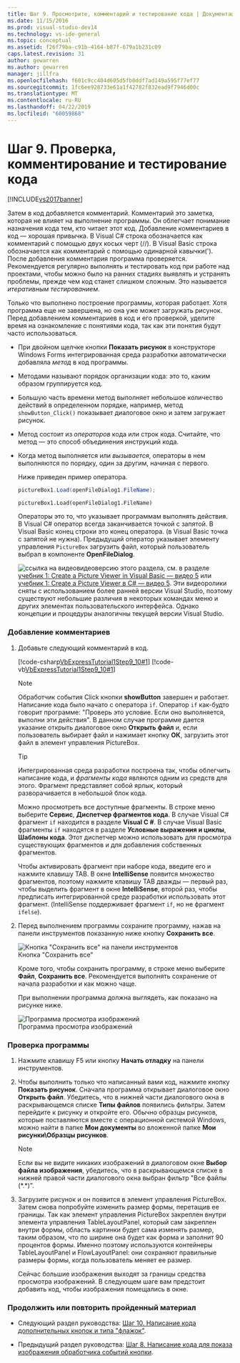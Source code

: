 ```yaml
---
title: Шаг 9. Просмотрите, комментарий и тестирование кода | Документация Майкрософт
ms.date: 11/15/2016
ms.prod: visual-studio-dev14
ms.technology: vs-ide-general
ms.topic: conceptual
ms.assetid: f26f79ba-c91b-4164-b87f-679a1b231c09
caps.latest.revision: 31
author: gewarren
ms.author: gewarren
manager: jillfra
ms.openlocfilehash: f601c9cc404d605d5fb0ddf7ad149a595f77ef77
ms.sourcegitcommit: 1fc6ee928733e61a1f42782f832ead9f7946d00c
ms.translationtype: MT
ms.contentlocale: ru-RU
ms.lasthandoff: 04/22/2019
ms.locfileid: "60059868"
---
```

# <a name="step-9-review-comment-and-test-your-code"></a>Шаг 9. Проверка, комментирование и тестирование кода
[!INCLUDE[vs2017banner](../includes/vs2017banner.md)]

Затем в код добавляется комментарий. Комментарий это заметка, которая не влияет на выполнение программы. Он облегчает понимание назначения кода тем, кто читает этот код. Добавление комментариев в код — хорошая привычка. В Visual C# строка обозначается как комментарий с помощью двух косых черт (//). В Visual Basic строка обозначается как комментарий с помощью одинарной кавычки('). После добавления комментария программа проверяется. Рекомендуется регулярно выполнять и тестировать код при работе над проектами, чтобы можно было на ранних стадиях выявлять и устранять проблемы, прежде чем код станет слишком сложным. Это называется *итеративным тестированием*.  
  
 Только что выполнено построение программы, которая работает. Хотя программа еще не завершена, но она уже может загружать рисунок. Перед добавлением комментариев в код и его проверкой, уделите время на ознакомление с понятиями кода, так как эти понятия будут часто использоваться.  
  
- При двойном щелчке кнопки **Показать рисунок** в конструкторе Windows Forms интегрированная среда разработки автоматически добавляла *метод* в код программы.  
  
- Методами называют порядок организации кода: это то, каким образом группируется код.  
  
- Большую часть времени метод выполняет небольшое количество действий в определенном порядке, например, метод `showButton_Click()` показывает диалоговое окно и затем загружает рисунок.  
  
- Метод состоит из *операторов* кода или строк кода. Считайте, что метод — это способ объединения инструкций кода.  
  
- Когда метод выполняется или *вызывается*, операторы в нем выполняются по порядку, один за другим, начиная с первого.  
  
   Ниже приведен пример оператора.  
  
  ```csharp  
  pictureBox1.Load(openFileDialog1.FileName);  
  ```  
  
  ```vb  
  pictureBox1.Load(openFileDialog1.FileName)  
  ```  
  
   Операторы это то, что указывает программам выполнять действия. В Visual C# оператор всегда заканчивается точкой с запятой. В Visual Basic конец строки это конец оператора. (в Visual Basic точка с запятой не нужна). Предыдущий оператор указывает элементу управления `PictureBox` загрузить файл, который пользователь выбрал в компоненте **OpenFileDialog**.  
  
  ![ссылка на видео](../data-tools/media/playvideo.gif "PlayVideo")видеоверсию этого раздела, см. в разделе [учебник 1: Create a Picture Viewer in Visual Basic — видео 5](http://go.microsoft.com/fwlink/?LinkId=205216) или [учебник 1: Create a Picture Viewer в C# — видео 5](http://go.microsoft.com/fwlink/?LinkId=205206). Эти видеоролики сняты с использованием более ранней версии Visual Studio, поэтому существуют небольшие различия в некоторых командах меню и других элементах пользовательского интерфейса. Однако концепции и процедуры аналогичны текущей версии Visual Studio.  
  
### <a name="to-add-comments"></a>Добавление комментариев  
  
1. Добавьте следующий комментарий в код.  
  
     [!code-csharp[VbExpressTutorial1Step9_10#1](../snippets/csharp/VS_Snippets_VBCSharp/vbexpresstutorial1step9_10/cs/form1.cs#1)]
     [!code-vb[VbExpressTutorial1Step9_10#1](../snippets/visualbasic/VS_Snippets_VBCSharp/vbexpresstutorial1step9_10/vb/form1.vb#1)]  
  
    > [!NOTE]
    >  Обработчик события Click кнопки **showButton** завершен и работает. Написание кода было начато с оператора `if`. Оператор `if` как-будто говорит программе: "Проверь это условие. Если оно выполняется, выполни эти действия". В данном случае программе дается указание открыть диалоговое окно **Открыть файл** и, если пользователь выбирает файл и нажимает кнопку **ОК**, загрузить этот файл в элемент управления PictureBox.  
  
    > [!TIP]
    >  Интегрированная среда разработки построена так, чтобы облегчить написание кода, и *фрагменты кода* являются одним из средств для этого. Фрагмент представляет собой ярлык, который разворачивается в небольшой блок кода.  
    >   
    >  Можно просмотреть все доступные фрагменты. В строке меню выберите **Сервис**, **Диспетчер фрагментов кода**. В случае Visual C# фрагмент `if` находится в разделе **Visual C #**. В случае Visual Basic фрагменты `if` находятся в разделе **Условные выражения и циклы**, **Шаблоны кода**. Этот диспетчер можно использовать для просмотра существующих фрагментов и для добавления собственных фрагментов.  
    >   
    >  Чтобы активировать фрагмент при наборе кода, введите его и нажмите клавишу TAB. В окне **IntelliSense** появится множество фрагментов, поэтому нажмите клавишу TAB дважды — первый раз, чтобы выделить фрагмент в окне **IntelliSense**, второй раз, чтобы предписать интегрированной среде разработки использовать этот фрагмент. (IntelliSense поддерживает фрагмент `if`, но не фрагмент `ifelse`).  
  
2. Перед выполнением программы сохраните программу, нажав на панели инструментов показанную ниже кнопку **Сохранить все**.  
  
     ![Кнопка "Сохранить все" на панели инструментов](../ide/media/express-iconsaveall.png "Express_IconSaveAll")  
Кнопка "Сохранить все"  
  
     Кроме того, чтобы сохранить программу, в строке меню выберите **Файл**, **Сохранить все**. Рекомендуется выполнять сохранение от начала разработки и как можно чаще.  
  
     При выполнении программа должна выглядеть, как показано на рисунке ниже.  
  
     ![Программа просмотра изображений](../ide/media/express-pictureviewerdonerun.png "Express_PictureViewerDoneRun")  
Программа просмотра изображений  
  
### <a name="to-test-your-program"></a>Проверка программы  
  
1. Нажмите клавишу F5 или кнопку **Начать отладку** на панели инструментов.  
  
2. Чтобы выполнить только что написанный вами код, нажмите кнопку **Показать рисунок**. Сначала программа открывает диалоговое окно **Открыть файл**. Убедитесь, что в нижней части диалогового окна в раскрывающемся списке **Типы файлов** появились фильтры. Затем перейдите к рисунку и откройте его. Обычно образцы рисунков, которые поставляются вместе с операционной системой Windows, можно найти в папке **Мои документы** во вложенной папке **Мои рисунки\Образцы рисунков**.  
  
    > [!NOTE]
    >  Если вы не видите никаких изображений в диалоговом окне **Выбор файла изображения**, убедитесь, что в раскрывающемся списке в нижней правой части диалогового окна выбран фильтр "Все файлы (*.\*)".  
  
3. Загрузите рисунок и он появится в элемент управления PictureBox. Затем снова попробуйте изменить размер формы, перетащив ее границы. Так как элемент управления PictureBox закреплен внутри элемента управления TableLayoutPanel, который сам закреплен внутри формы, область картинки будет сама изменять размер, таким образом, что по ширине она будет как форма и заполнит 90 процентов формы. Именно поэтому используются контейнеры TableLayoutPanel и FlowLayoutPanel: они сохраняют правильные размеры формы, когда пользователь меняет ее размер.  
  
     Сейчас большие изображения выходят за границы средства просмотра изображений. В следующем шаге вам предстоит добавить код, чтобы изображения помещались в окне.  
  
### <a name="to-continue-or-review"></a>Продолжить или повторить пройденный материал  
  
- Следующий раздел руководства: [Шаг 10. Написание кода дополнительных кнопок и типа "флажок"](../ide/step-10-write-code-for-additional-buttons-and-a-check-box.md).  
  
- Предыдущий раздел руководства: [Шаг 8. Написание кода для показа изображения обработчика событий кнопки](../ide/step-8-write-code-for-the-show-a-picture-button-event-handler.md).
